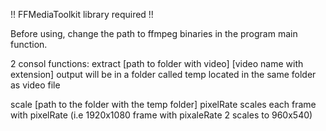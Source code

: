 !! FFMediaToolkit library required !!

Before using, change the path to ffmpeg binaries in the program main function.

2 consol functions:
extract [path to folder with video] [video name with extension] 
  output will be in a folder called temp located in the same folder as video file
  
scale [path to the folder with the temp folder] pixelRate
  scales each frame with pixelRate (i.e 1920x1080 frame with pixaleRate 2 scales to 960x540)
  

